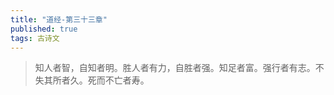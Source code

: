 ```yaml
---
title: "道经-第三十三章"
published: true
tags: 古诗文
---
```


> 知人者智，自知者明。胜人者有力，自胜者强。知足者富。强行者有志。不失其所者久。死而不亡者寿。